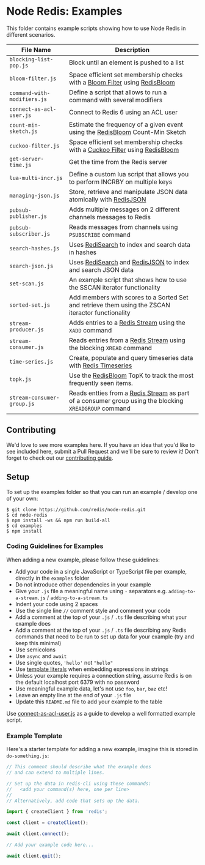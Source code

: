 # Node Redis: Examples

This folder contains example scripts showing how to use Node Redis in different scenarios.

| File Name                   | Description                                                                                                                                         |
|-----------------------------|-----------------------------------------------------------------------------------------------------------------------------------------------------|
| `blocking-list-pop.js`      | Block until an element is pushed to a list                                                                                                          |
| `bloom-filter.js`           | Space efficient set membership checks with a [Bloom Filter](https://en.wikipedia.org/wiki/Bloom_filter) using [RedisBloom](https://redisbloom.io)   |
| `command-with-modifiers.js` | Define a script that allows to run a command with several modifiers                                                                                 |
| `connect-as-acl-user.js`    | Connect to Redis 6 using an ACL user                                                                                                                |
| `count-min-sketch.js`       | Estimate the frequency of a given event using the [RedisBloom](https://redisbloom.io) Count-Min Sketch                                              |
| `cuckoo-filter.js`          | Space efficient set membership checks with a [Cuckoo Filter](https://en.wikipedia.org/wiki/Cuckoo_filter) using [RedisBloom](https://redisbloom.io) |
| `get-server-time.js`        | Get the time from the Redis server                                                                                                                  |
| `lua-multi-incr.js`         | Define a custom lua script that allows you to perform INCRBY on multiple keys                                                                       |
| `managing-json.js`          | Store, retrieve and manipulate JSON data atomically with [RedisJSON](https://redisjson.io/)                                                         |
| `pubsub-publisher.js`       | Adds multiple messages on 2 different channels messages to Redis                                                                                    |
| `pubsub-subscriber.js`      | Reads messages from channels using `PSUBSCRIBE` command                                                                                             |
| `search-hashes.js`          | Uses [RediSearch](https://redisearch.io) to index and search data in hashes                                                                         |
| `search-json.js`            | Uses [RediSearch](https://redisearch.io/) and [RedisJSON](https://redisjson.io/) to index and search JSON data                                      |
| `set-scan.js`               | An example script that shows how to use the SSCAN iterator functionality                                                                            |
| `sorted-set.js`             | Add members with scores to a Sorted Set and retrieve them using the ZSCAN iteractor functionality                                                   |
| `stream-producer.js`        | Adds entries to a [Redis Stream](https://redis.io/topics/streams-intro) using the `XADD` command                                                    |
| `stream-consumer.js`        | Reads entries from a [Redis Stream](https://redis.io/topics/streams-intro) using the blocking `XREAD` command                                       |
| `time-series.js`            | Create, populate and query timeseries data with [Redis Timeseries](https://redistimeseries.io)                                                      |
| `topk.js`                   | Use the [RedisBloom](https://redisbloom.io) TopK to track the most frequently seen items.                                                           |
| `stream-consumer-group.js`  | Reads entties from a [Redis Stream](https://redis.io/topics/streams-intro) as part of a consumer group using the blocking `XREADGROUP` command      |

## Contributing

We'd love to see more examples here. If you have an idea that you'd like to see included here, submit a Pull Request and we'll be sure to review it!  Don't forget to check out our [contributing guide](../CONTRIBUTING.md).

## Setup

To set up the examples folder so that you can run an example / develop one of your own:

```
$ git clone https://github.com/redis/node-redis.git
$ cd node-redis
$ npm install -ws && npm run build-all
$ cd examples
$ npm install
```

### Coding Guidelines for Examples

When adding a new example, please follow these guidelines:

* Add your code in a single JavaScript or TypeScript file per example, directly in the `examples` folder
* Do not introduce other dependencies in your example
* Give your `.js` file a meaningful name using `-` separators e.g. `adding-to-a-stream.js` / `adding-to-a-stream.ts`
* Indent your code using 2 spaces
* Use the single line `//` comment style and comment your code
* Add a comment at the top of your `.js` / `.ts` file describing what your example does
* Add a comment at the top of your `.js` / `.ts` file describing any Redis commands that need to be run to set up data for your example (try and keep this minimal)
* Use semicolons
* Use `async` and `await`
* Use single quotes, `'hello'` not `"hello"`
* Use [template literals](https://developer.mozilla.org/en-US/docs/Web/JavaScript/Reference/Template_literals) when embedding expressions in strings
* Unless your example requires a connection string, assume Redis is on the default localhost port 6379 with no password
* Use meaningful example data, let's not use `foo`, `bar`, `baz` etc!
* Leave an empty line at the end of your `.js` file
* Update this `README.md` file to add your example to the table

Use [connect-as-acl-user.js](./connect-as-acl-user.js) as a guide to develop a well formatted example script.

### Example Template

Here's a starter template for adding a new example, imagine this is stored in `do-something.js`:

```javascript
// This comment should describe what the example does
// and can extend to multiple lines.

// Set up the data in redis-cli using these commands:
//   <add your command(s) here, one per line>
//
// Alternatively, add code that sets up the data.

import { createClient } from 'redis';

const client = createClient();

await client.connect();

// Add your example code here...

await client.quit();

```
